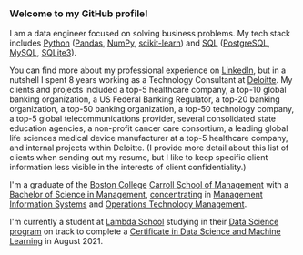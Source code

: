 ### Welcome to my GitHub profile!

I am a data engineer focused on solving business problems. My tech stack includes [Python](https://www.python.org/) ([Pandas](https://pandas.pydata.org/), [NumPy](https://numpy.org/), [scikit-learn](https://scikit-learn.org/)) and [SQL](https://www.iso.org/standard/63555.html) ([PostgreSQL](https://www.postgresql.org/), [MySQL](https://www.mysql.com/), [SQLite3](https://sqlite.org/)).

You can find more about my professional experience on [LinkedIn](https://www.LinkedIn.com/in/PaulSantora), but in a nutshell I spent 8 years working as a Technology Consultant at [Deloitte](https://www.deloittedigital.com/). My clients and projects included a top-5 healthcare company, a top-10 global banking organization, a US Federal Banking Regulator, a top-20 banking organization, a top-50 banking organization, a top-50 technology company, a top-5 global telecommunications provider, several consolidated state education agencies, a non-profit cancer care consortium, a leading global life sciences medical device manufacturer at a top-5 healthcare company, and internal projects within Deloitte. (I provide more detail about this list of clients when sending out my resume, but I like to keep specific client information less visible in the interests of client confidentiality.)

I'm a graduate of the [Boston College](https://www.bc.edu/) [Carroll School of Management](https://www.bc.edu/content/bc-web/schools/carroll-school.html) with a [Bachelor of Science in Management](https://www.bc.edu/content/bc-web/schools/carroll-school/undergraduate/academics.html), [concentrating](https://www.bc.edu/bc-web/schools/carroll-school/academic-departments/concentrations.html) in [Management Information Systems](https://www.bc.edu/content/bc-web/schools/carroll-school/academic-departments/information-systems/concentration---academics.html) and [Operations Technology Management](https://www.bc.edu/content/bc-web/schools/carroll-school/academic-departments/business-analytics/concentration-academics.html#operations_management_concentration).

I'm currently a student at [Lambda School](https://lambdaschool.com/) studying in their [Data Science program](https://lambdaschool.com/courses/data-science) on track to complete a [Certificate in Data Science and Machine Learning](https://www.credly.com/org/lambda-school/badge/data-science-machine-learning.1) in August 2021.
